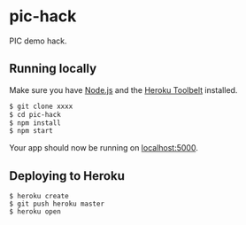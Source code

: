 # pic-hack

PIC demo hack.

## Running locally

Make sure you have [Node.js](http://nodejs.org/) and the [Heroku Toolbelt](https://toolbelt.heroku.com/) installed.

```sh
$ git clone xxxx
$ cd pic-hack
$ npm install
$ npm start
```

Your app should now be running on [localhost:5000](http://localhost:5000/).

## Deploying to Heroku

```
$ heroku create
$ git push heroku master
$ heroku open
```
